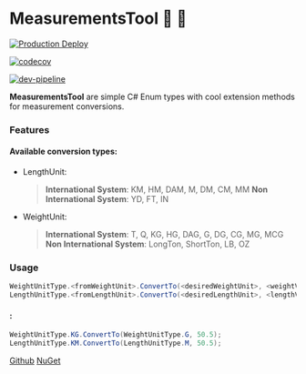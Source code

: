# MeasurementsTool 📐  📏 

[![Production Deploy](https://github.com/Sergi0Martin/MeasurementsTool/actions/workflows/master-release.yml/badge.svg?branch=master)](https://github.com/Sergi0Martin/MeasurementsTool/actions/workflows/master-release.yml)

[![codecov](https://codecov.io/gh/Sergi0Martin/MeasurementsTool/branch/dev/graph/badge.svg?token=QA8HAR6NME)](https://codecov.io/gh/Sergi0Martin/MeasurementsTool)

[![dev-pipeline](https://github.com/Sergi0Martin/MeasurementsTool/actions/workflows/dev-pipeline.yml/badge.svg)](https://github.com/Sergi0Martin/MeasurementsTool/actions/workflows/dev-pipeline.yml)

**MeasurementsTool** are simple C# Enum types with cool extension methods for measurement conversions.
### Features
#### Available conversion types:
- LengthUnit:
    > **International System**:
            KM, HM, DAM, M, DM, CM, MM
    >  **Non International System**:
            YD, FT, IN


- WeightUnit:
    > **International System**:
            T, Q, KG, HG, DAG, G, DG, CG, MG, MCG
    > **Non International System**:
            LongTon, ShortTon, LB, OZ
### Usage
```csharp
WeightUnitType.<fromWeightUnit>.ConvertTo(<desiredWeightUnit>, <weightValue>)
LengthUnitType.<fromLengthUnit>.ConvertTo(<desiredLengthUnit>, <lengthValue>)
```

#### :
```csharp
WeightUnitType.KG.ConvertTo(WeightUnitType.G, 50.5);
LengthUnitType.KM.ConvertTo(LengthUnitType.M, 50.5);
```

[Github](https://github.com/Sergi0Martin/MeasurementsTool)
[NuGet](https://www.nuget.org/packages/MeasurementsTool/)
